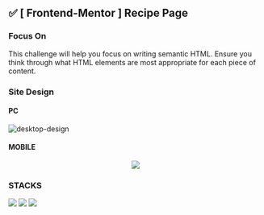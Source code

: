 ## ✅ [ Frontend-Mentor ] Recipe Page

### Focus On
This challenge will help you focus on writing semantic HTML. Ensure you think through what HTML elements are most appropriate for each piece of content.

### Site Design
#### PC
![desktop-design](https://github.com/codingaring/FrontendMentor_Recipe-Page/assets/153581513/24ac3ef3-bb17-44c4-b7f5-c264ab34da0f)

#### MOBILE
<p align="center">
  <img src="https://github.com/codingaring/FrontendMentor_Recipe-Page/assets/153581513/5767e16b-3ede-4e7e-b3c0-85993b22d8f8">
</p>

### STACKS
<span><img src="https://img.shields.io/badge/visualstudiocode-007ACC?style=for-the-badge&logo=visualstudiocode&logoColor=white"></span>
<span><img src="https://img.shields.io/badge/html5-E34F26?style=for-the-badge&logo=html5&logoColor=white"></span>
<span><img src="https://img.shields.io/badge/css-1572B6?style=for-the-badge&logo=css3&logoColor=white"></span>
